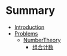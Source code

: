 # Summary

* [Introduction](README.md)
* [Problems](problems/README.md)
    * [NumberTheory](problems/numberTheory/README.md)
        * [组合计数](problems/numberTheory/counter.md)

